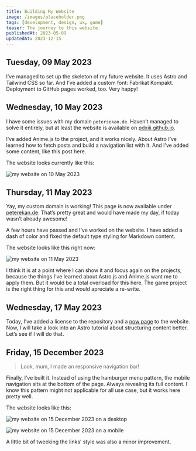 ```yaml
---
title: Building My Website
image: /images/placeholder.png
tags: [development, design, ux, game]
teaser: The journey to this website.
publishedAt: 2023-05-09
updatedAt: 2023-12-15
---
```


## Tuesday, 09 May 2023

I’ve managed to set up the skeleton of my future website. It uses Astro and Tailwind CSS so far. And I’ve added a custom font: Fabrikat Kompakt. Deployment to GitHub pages worked, too. Very happy!

## Wednesday, 10 May 2023

I have some issues with my domain `petersekan.de`. Haven’t managed to solve it entirely, but at least the website is available on [pdxiii.github.io](https://pdxiii.github.io/).

I’ve added Anime.js to the project, and it works nicely. About Astro I’ve learned how to fetch posts and build a navigation list with it. And I’ve added some content, like this post here.

The website looks currently like this:

![my website on 10 May 2023](/images/my-website/website-screenshot-2023-05-10_21-26-27.png)

## Thursday, 11 May 2023

Yay, my custom domain is working! This page is now available under [peterekan.de](https://peterekan.de). That’s pretty great and would have made my day, if today wasn’t already awesome!

A few hours have passed and I’ve worked on the website. I have added a dash of color and fixed the default type styling for Markdown content.

The website looks like this right now:

![my website on 11 May 2023](/images/my-website/website-screenshot-2023-05-11_15-42-50.png)

I think it is at a point where I can show it and focus again on the projects, because the things I’ve learned about Astro.js and Anime.js want me to apply them. But it would be a total overload for this here. The game project is the right thing for this and would apreciate a re-write.

## Wednesday, 17 May 2023

Today, I’ve added a license to the repository and a [now page](http://petersekan.de/now) to the website. Now, I will take a look into an Astro tutorial about structuring content better. Let’s see if I will do that.

## Friday, 15 December 2023

> Look, mum, I made an responsive navigation bar!

Finally, I’ve built it. Instead of using the hamburger menu pattern, the mobile navigation sits at the bottom of the page. Always revealing its full content. I know this pattern might not applicable for all use case, but it works here pretty well.

The website looks like this:

![my website on 15 December 2023 on a desktop](/images/my-website/website-screenshot-2023-12-15-responsive-large.png)

![my website on 15 December 2023 on a mobile](/images/my-website/website-screenshot-2023-12-15-responsive-mobile.png)

A little bit of tweeking the links’ style was also a minor improvement.
